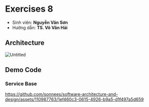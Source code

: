 # Exercises 8
- Sinh viên: **Nguyễn Văn Sơn**
- Hướng dẫn: **TS. Võ Văn Hải**

## Architecture 
![Untitled](https://github.com/sonnees/software-architecture-and-design/assets/110987763/7cfc4d86-a118-4b42-ac0c-8ebbb9fecbba)

## Demo Code
### Service Base

https://github.com/sonnees/software-architecture-and-design/assets/110987763/1ef460c3-0615-4926-b9a5-d1f497a5d659











